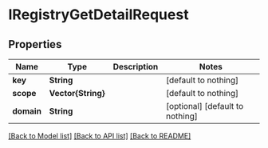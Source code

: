 # IRegistryGetDetailRequest


## Properties
Name | Type | Description | Notes
------------ | ------------- | ------------- | -------------
**key** | **String** |  | [default to nothing]
**scope** | **Vector{String}** |  | [default to nothing]
**domain** | **String** |  | [optional] [default to nothing]


[[Back to Model list]](../README.md#models) [[Back to API list]](../README.md#api-endpoints) [[Back to README]](../README.md)


